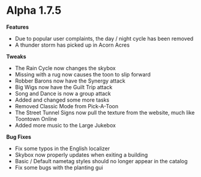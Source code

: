 Alpha 1.7.5
=======
**Features**
- Due to popular user complaints, the day / night cycle has been removed
- A thunder storm has picked up in Acorn Acres

**Tweaks**
- The Rain Cycle now changes the skybox
- Missing with a rug now causes the toon to slip forward
- Robber Barons now have the Synergy attack
- Big Wigs now have the Guilt Trip attack
- Song and Dance is now a group attack
- Added and changed some more tasks
- Removed Classic Mode from Pick-A-Toon
- The Street Tunnel Signs now pull the texture from the website, much like Toontown Online
- Added more music to the Large Jukebox

**Bug Fixes**
- Fix some typos in the English localizer
- Skybox now properly updates when exiting a building
- Basic / Default nametag styles should no longer appear in the catalog
- Fix some bugs with the planting gui
